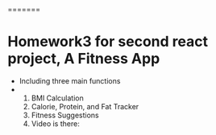 =======
# Homework3 for second react project, A Fitness App
- Including three main functions
- 1. BMI Calculation
  2. Calorie, Protein, and Fat Tracker
  3. Fitness Suggestions
  4. Video is there:
